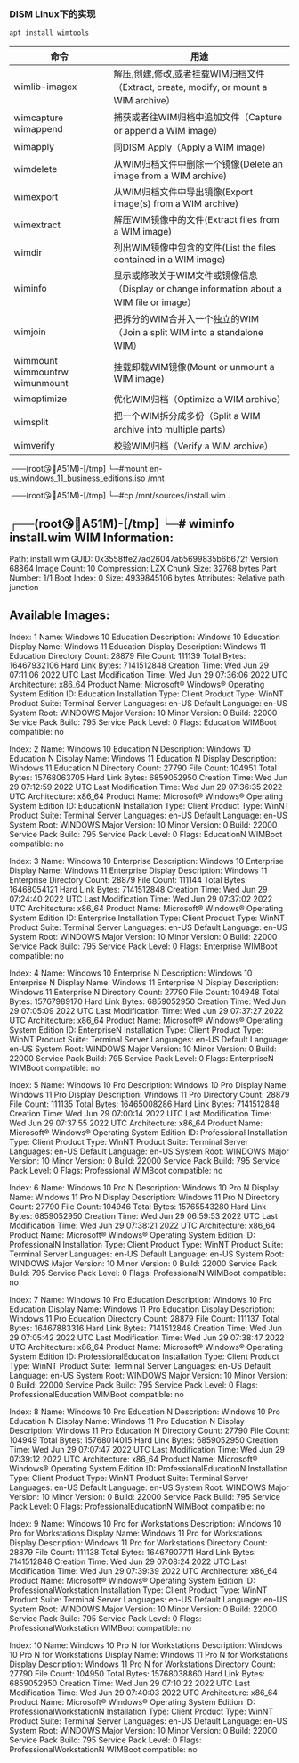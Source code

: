 ### DISM Linux下的实现
```bash
apt install wimtools
```

|            命令                  |             用途                                                                        |
|---------------------------------|------------------------------------------------------------------------------------------|
|wimlib-imagex                    |解压,创建,修改,或者挂载WIM归档文件（Extract, create, modify, or mount a WIM archive）          |
|wimcapture  wimappend            |捕获或者往WIM归档中追加文件（Capture or append a WIM image）                                  |              
|wimapply                         |同DISM Apply（Apply a WIM image）                                                          |
|wimdelete                        |从WIM归档文件中删除一个镜像(Delete an image from a WIM archive)                               |
|wimexport                         |从WIM归档文件中导出镜像(Export image(s) from a WIM archive)                                 |
|wimextract                        |解压WIM镜像中的文件(Extract files from a WIM image)                                        |
|wimdir                            |列出WIM镜像中包含的文件(List the files contained in a WIM image)                            |
|wiminfo                           |显示或修改关于WIM文件或镜像信息（Display or change information about a WIM file or image）    |
|wimjoin                           |把拆分的WIM合并入一个独立的WIM（Join a split WIM into a standalone WIM）                     |
|wimmount  wimmountrw  wimunmount  |挂载卸载WIM镜像(Mount or unmount a WIM image)                                             |
|wimoptimize                       |优化WIM归档（Optimize a WIM archive）                                                     |
|wimsplit                          |把一个WIM拆分成多份（Split a WIM archive into multiple parts）                              |
|wimverify                         |校验WIM归档（Verify a WIM archive）                                                       |



┌──(root😘🧔A51M)-[/tmp]
└─#mount en-us_windows_11_business_editions.iso /mnt

┌──(root😘🧔A51M)-[/tmp]
└─#cp /mnt/sources/install.wim .

┌──(root😘🧔A51M)-[/tmp]
└─# wiminfo install.wim 
WIM Information:
----------------
Path:           install.wim
GUID:           0x3558ffe27ad26047ab5699835b6b672f
Version:        68864
Image Count:    10
Compression:    LZX
Chunk Size:     32768 bytes
Part Number:    1/1
Boot Index:     0
Size:           4939845106 bytes
Attributes:     Relative path junction

Available Images:
-----------------
Index:                  1
Name:                   Windows 10 Education
Description:            Windows 10 Education
Display Name:           Windows 11 Education
Display Description:    Windows 11 Education
Directory Count:        28879
File Count:             111139
Total Bytes:            16467932106
Hard Link Bytes:        7141512848
Creation Time:          Wed Jun 29 07:11:06 2022 UTC
Last Modification Time: Wed Jun 29 07:36:06 2022 UTC
Architecture:           x86_64
Product Name:           Microsoft® Windows® Operating System
Edition ID:             Education
Installation Type:      Client
Product Type:           WinNT
Product Suite:          Terminal Server
Languages:              en-US 
Default Language:       en-US
System Root:            WINDOWS
Major Version:          10
Minor Version:          0
Build:                  22000
Service Pack Build:     795
Service Pack Level:     0
Flags:                  Education
WIMBoot compatible:     no

Index:                  2
Name:                   Windows 10 Education N
Description:            Windows 10 Education N
Display Name:           Windows 11 Education N
Display Description:    Windows 11 Education N
Directory Count:        27790
File Count:             104951
Total Bytes:            15768063705
Hard Link Bytes:        6859052950
Creation Time:          Wed Jun 29 07:12:59 2022 UTC
Last Modification Time: Wed Jun 29 07:36:35 2022 UTC
Architecture:           x86_64
Product Name:           Microsoft® Windows® Operating System
Edition ID:             EducationN
Installation Type:      Client
Product Type:           WinNT
Product Suite:          Terminal Server
Languages:              en-US 
Default Language:       en-US
System Root:            WINDOWS
Major Version:          10
Minor Version:          0
Build:                  22000
Service Pack Build:     795
Service Pack Level:     0
Flags:                  EducationN
WIMBoot compatible:     no

Index:                  3
Name:                   Windows 10 Enterprise
Description:            Windows 10 Enterprise
Display Name:           Windows 11 Enterprise
Display Description:    Windows 11 Enterprise
Directory Count:        28879
File Count:             111144
Total Bytes:            16468054121
Hard Link Bytes:        7141512848
Creation Time:          Wed Jun 29 07:24:40 2022 UTC
Last Modification Time: Wed Jun 29 07:37:02 2022 UTC
Architecture:           x86_64
Product Name:           Microsoft® Windows® Operating System
Edition ID:             Enterprise
Installation Type:      Client
Product Type:           WinNT
Product Suite:          Terminal Server
Languages:              en-US 
Default Language:       en-US
System Root:            WINDOWS
Major Version:          10
Minor Version:          0
Build:                  22000
Service Pack Build:     795
Service Pack Level:     0
Flags:                  Enterprise
WIMBoot compatible:     no

Index:                  4
Name:                   Windows 10 Enterprise N
Description:            Windows 10 Enterprise N
Display Name:           Windows 11 Enterprise N
Display Description:    Windows 11 Enterprise N
Directory Count:        27790
File Count:             104948
Total Bytes:            15767989170
Hard Link Bytes:        6859052950
Creation Time:          Wed Jun 29 07:05:09 2022 UTC
Last Modification Time: Wed Jun 29 07:37:27 2022 UTC
Architecture:           x86_64
Product Name:           Microsoft® Windows® Operating System
Edition ID:             EnterpriseN
Installation Type:      Client
Product Type:           WinNT
Product Suite:          Terminal Server
Languages:              en-US 
Default Language:       en-US
System Root:            WINDOWS
Major Version:          10
Minor Version:          0
Build:                  22000
Service Pack Build:     795
Service Pack Level:     0
Flags:                  EnterpriseN
WIMBoot compatible:     no

Index:                  5
Name:                   Windows 10 Pro
Description:            Windows 10 Pro
Display Name:           Windows 11 Pro
Display Description:    Windows 11 Pro
Directory Count:        28879
File Count:             111135
Total Bytes:            16465008286
Hard Link Bytes:        7141512848
Creation Time:          Wed Jun 29 07:00:14 2022 UTC
Last Modification Time: Wed Jun 29 07:37:55 2022 UTC
Architecture:           x86_64
Product Name:           Microsoft® Windows® Operating System
Edition ID:             Professional
Installation Type:      Client
Product Type:           WinNT
Product Suite:          Terminal Server
Languages:              en-US 
Default Language:       en-US
System Root:            WINDOWS
Major Version:          10
Minor Version:          0
Build:                  22000
Service Pack Build:     795
Service Pack Level:     0
Flags:                  Professional
WIMBoot compatible:     no

Index:                  6
Name:                   Windows 10 Pro N
Description:            Windows 10 Pro N
Display Name:           Windows 11 Pro N
Display Description:    Windows 11 Pro N
Directory Count:        27790
File Count:             104946
Total Bytes:            15765543280
Hard Link Bytes:        6859052950
Creation Time:          Wed Jun 29 06:59:53 2022 UTC
Last Modification Time: Wed Jun 29 07:38:21 2022 UTC
Architecture:           x86_64
Product Name:           Microsoft® Windows® Operating System
Edition ID:             ProfessionalN
Installation Type:      Client
Product Type:           WinNT
Product Suite:          Terminal Server
Languages:              en-US 
Default Language:       en-US
System Root:            WINDOWS
Major Version:          10
Minor Version:          0
Build:                  22000
Service Pack Build:     795
Service Pack Level:     0
Flags:                  ProfessionalN
WIMBoot compatible:     no

Index:                  7
Name:                   Windows 10 Pro Education
Description:            Windows 10 Pro Education
Display Name:           Windows 11 Pro Education
Display Description:    Windows 11 Pro Education
Directory Count:        28879
File Count:             111137
Total Bytes:            16467883316
Hard Link Bytes:        7141512848
Creation Time:          Wed Jun 29 07:05:42 2022 UTC
Last Modification Time: Wed Jun 29 07:38:47 2022 UTC
Architecture:           x86_64
Product Name:           Microsoft® Windows® Operating System
Edition ID:             ProfessionalEducation
Installation Type:      Client
Product Type:           WinNT
Product Suite:          Terminal Server
Languages:              en-US 
Default Language:       en-US
System Root:            WINDOWS
Major Version:          10
Minor Version:          0
Build:                  22000
Service Pack Build:     795
Service Pack Level:     0
Flags:                  ProfessionalEducation
WIMBoot compatible:     no

Index:                  8
Name:                   Windows 10 Pro Education N
Description:            Windows 10 Pro Education N
Display Name:           Windows 11 Pro Education N
Display Description:    Windows 11 Pro Education N
Directory Count:        27790
File Count:             104949
Total Bytes:            15768014015
Hard Link Bytes:        6859052950
Creation Time:          Wed Jun 29 07:07:47 2022 UTC
Last Modification Time: Wed Jun 29 07:39:12 2022 UTC
Architecture:           x86_64
Product Name:           Microsoft® Windows® Operating System
Edition ID:             ProfessionalEducationN
Installation Type:      Client
Product Type:           WinNT
Product Suite:          Terminal Server
Languages:              en-US 
Default Language:       en-US
System Root:            WINDOWS
Major Version:          10
Minor Version:          0
Build:                  22000
Service Pack Build:     795
Service Pack Level:     0
Flags:                  ProfessionalEducationN
WIMBoot compatible:     no

Index:                  9
Name:                   Windows 10 Pro for Workstations
Description:            Windows 10 Pro for Workstations
Display Name:           Windows 11 Pro for Workstations
Display Description:    Windows 11 Pro for Workstations
Directory Count:        28879
File Count:             111138
Total Bytes:            16467907711
Hard Link Bytes:        7141512848
Creation Time:          Wed Jun 29 07:08:24 2022 UTC
Last Modification Time: Wed Jun 29 07:39:39 2022 UTC
Architecture:           x86_64
Product Name:           Microsoft® Windows® Operating System
Edition ID:             ProfessionalWorkstation
Installation Type:      Client
Product Type:           WinNT
Product Suite:          Terminal Server
Languages:              en-US 
Default Language:       en-US
System Root:            WINDOWS
Major Version:          10
Minor Version:          0
Build:                  22000
Service Pack Build:     795
Service Pack Level:     0
Flags:                  ProfessionalWorkstation
WIMBoot compatible:     no

Index:                  10
Name:                   Windows 10 Pro N for Workstations
Description:            Windows 10 Pro N for Workstations
Display Name:           Windows 11 Pro N for Workstations
Display Description:    Windows 11 Pro N for Workstations
Directory Count:        27790
File Count:             104950
Total Bytes:            15768038860
Hard Link Bytes:        6859052950
Creation Time:          Wed Jun 29 07:10:22 2022 UTC
Last Modification Time: Wed Jun 29 07:40:03 2022 UTC
Architecture:           x86_64
Product Name:           Microsoft® Windows® Operating System
Edition ID:             ProfessionalWorkstationN
Installation Type:      Client
Product Type:           WinNT
Product Suite:          Terminal Server
Languages:              en-US 
Default Language:       en-US
System Root:            WINDOWS
Major Version:          10
Minor Version:          0
Build:                  22000
Service Pack Build:     795
Service Pack Level:     0
Flags:                  ProfessionalWorkstationN
WIMBoot compatible:     no
